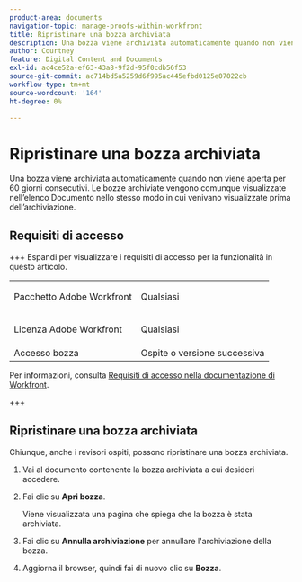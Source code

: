 ```yaml
---
product-area: documents
navigation-topic: manage-proofs-within-workfront
title: Ripristinare una bozza archiviata
description: Una bozza viene archiviata automaticamente quando non viene aperta per 60 giorni consecutivi. Le bozze archiviate vengono comunque visualizzate nell’elenco Documento nello stesso modo in cui venivano visualizzate prima dell’archiviazione.
author: Courtney
feature: Digital Content and Documents
exl-id: ac4ce52a-ef63-43a8-9f2d-95f0cdb56f53
source-git-commit: ac714bd5a5259d6f995ac445efbd0125e07022cb
workflow-type: tm+mt
source-wordcount: '164'
ht-degree: 0%

---
```


# Ripristinare una bozza archiviata

Una bozza viene archiviata automaticamente quando non viene aperta per 60 giorni consecutivi. Le bozze archiviate vengono comunque visualizzate nell’elenco Documento nello stesso modo in cui venivano visualizzate prima dell’archiviazione.

## Requisiti di accesso

+++ Espandi per visualizzare i requisiti di accesso per la funzionalità in questo articolo.

<table style="table-layout:auto"> 
 <col> 
 <col> 
 <tbody> 
  <tr> 
   <td role="rowheader">Pacchetto Adobe Workfront</td> 
   <td> <p>Qualsiasi</p> </td> 
  </tr> 
    <tr> 
   <td role="rowheader"> <p>Licenza Adobe Workfront</p> </td> 
   <td> 
   <p>Qualsiasi</p>
   </td> 
  </tr> 
  <tr> 
   <td role="rowheader">Accesso bozza </td> 
   <td>Ospite o versione successiva</td> 
  </tr> 
 </tbody> 
</table>

Per informazioni, consulta [Requisiti di accesso nella documentazione di Workfront](/help/quicksilver/administration-and-setup/add-users/access-levels-and-object-permissions/access-level-requirements-in-documentation.md).

+++

## Ripristinare una bozza archiviata

Chiunque, anche i revisori ospiti, possono ripristinare una bozza archiviata.

1. Vai al documento contenente la bozza archiviata a cui desideri accedere.
1. Fai clic su **Apri bozza**.

   Viene visualizzata una pagina che spiega che la bozza è stata archiviata.

1. Fai clic su **Annulla archiviazione** per annullare l&#39;archiviazione della bozza.
1. Aggiorna il browser, quindi fai di nuovo clic su **Bozza**.
